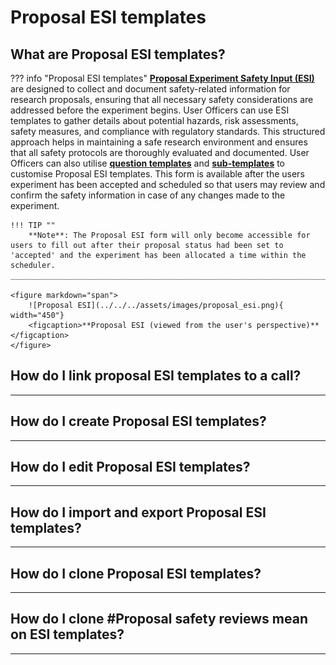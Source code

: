 # Proposal ESI templates

## **What are Proposal ESI templates?**

??? info "Proposal ESI templates" 
    [**Proposal Experiment Safety Input (ESI)**](proposalESI_template.md) are designed to collect and document safety-related information for research proposals, ensuring that all necessary safety considerations are addressed before the experiment begins. User Officers can use ESI templates to gather details about potential hazards, risk assessments, safety measures, and compliance with regulatory standards. This structured approach helps in maintaining a safe research environment and ensures that all safety protocols are thoroughly evaluated and documented. User Officers can also utilise [**question templates**](../questions.md) and [**sub-templates**](sub_template.md) to customise Proposal ESI templates. This form is available after the users experiment has been accepted and scheduled so that users may review and confirm the safety information in case of any changes made to the experiment.

    !!! TIP ""
        **Note**: The Proposal ESI form will only become accessible for users to fill out after their proposal status had been set to 'accepted' and the experiment has been allocated a time within the scheduler.
    ______________________________________________________________________________________
    
    <figure markdown="span">  
        ![Proposal ESI](../../../assets/images/proposal_esi.png){ width="450"}
        <figcaption>**Proposal ESI (viewed from the user's perspective)**</figcaption>
    </figure>

## **How do I link proposal ESI templates to a call?**

______________________________________________________________________________________

## **How do I create Proposal ESI templates?**
______________________________________________________________________________________

## **How do I edit Proposal ESI templates?**
______________________________________________________________________________________

## **How do I import and export Proposal ESI templates?**
______________________________________________________________________________________

## **How do I clone Proposal ESI templates?**
______________________________________________________________________________________

## **How do I clone #Proposal safety reviews mean on ESI templates?**
______________________________________________________________________________________
